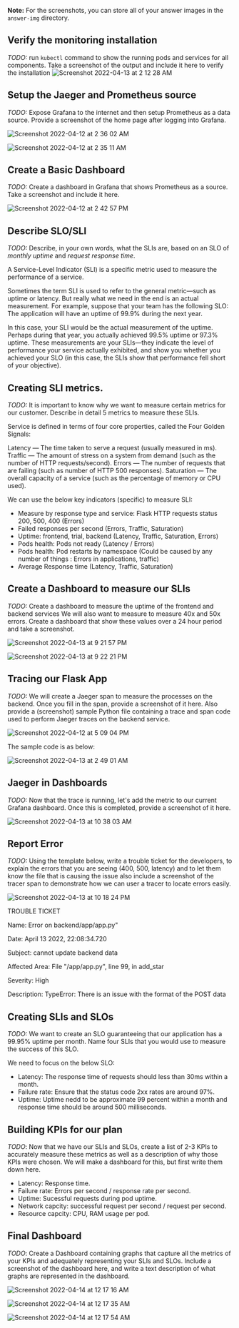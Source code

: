 **Note:** For the screenshots, you can store all of your answer images in the `answer-img` directory.

## Verify the monitoring installation

*TODO:* run `kubectl` command to show the running pods and services for all components. Take a screenshot of the output and include it here to verify the installation
![Screenshot 2022-04-13 at 2 12 28 AM](https://user-images.githubusercontent.com/40661295/163050352-f2aafb39-3b7e-4ce0-8936-bced222f8636.png)


## Setup the Jaeger and Prometheus source
*TODO:* Expose Grafana to the internet and then setup Prometheus as a data source. Provide a screenshot of the home page after logging into Grafana.

![Screenshot 2022-04-12 at 2 36 02 AM](https://user-images.githubusercontent.com/40661295/163050605-6e074bc3-60a7-4643-bf1e-d640f11c096f.png)

![Screenshot 2022-04-12 at 2 35 11 AM](https://user-images.githubusercontent.com/40661295/163050635-f9884a01-824a-4d08-95ed-a1368d706f81.png)


## Create a Basic Dashboard
*TODO:* Create a dashboard in Grafana that shows Prometheus as a source. Take a screenshot and include it here.

![Screenshot 2022-04-12 at 2 42 57 PM](https://user-images.githubusercontent.com/40661295/163052117-4decc806-96e5-450a-b058-bee261520125.png)


## Describe SLO/SLI
*TODO:* Describe, in your own words, what the SLIs are, based on an SLO of *monthly uptime* and *request response time*.

A Service-Level Indicator (SLI) is a specific metric used to measure the performance of a service.

Sometimes the term SLI is used to refer to the general metric—such as uptime or latency. But really what we need in the end is an actual measurement. For example, suppose that your team has the following SLO: The application will have an uptime of 99.9% during the next year.

In this case, your SLI would be the actual measurement of the uptime. Perhaps during that year, you actually achieved 99.5% uptime or 97.3% uptime. These measurements are your SLIs—they indicate the level of performance your service actually exhibited, and show you whether you achieved your SLO (in this case, the SLIs show that performance fell short of your objective).

## Creating SLI metrics.
*TODO:* It is important to know why we want to measure certain metrics for our customer. Describe in detail 5 metrics to measure these SLIs. 

Service is defined in terms of four core properties, called the Four Golden Signals:

Latency — The time taken to serve a request (usually measured in ms).
Traffic — The amount of stress on a system from demand (such as the number of HTTP requests/second).
Errors — The number of requests that are failing (such as number of HTTP 500 responses).
Saturation — The overall capacity of a service (such as the percentage of memory or CPU used).

We can use the below key indicators (specific) to measure SLI:

* Measure by response type and service: Flask HTTP requests status 200, 500, 400 (Errors)
* Failed responses per second (Errors, Traffic, Saturation)
* Uptime: frontend, trial, backend (Latency, Traffic, Saturation, Errors)
* Pods health: Pods not ready (Latency / Errors)
* Pods health: Pod restarts by namespace (Could be caused by any number of things : Errors in applications, traffic)
* Average Response time (Latency, Traffic, Saturation)

## Create a Dashboard to measure our SLIs
*TODO:* Create a dashboard to measure the uptime of the frontend and backend services We will also want to measure to measure 40x and 50x errors. Create a dashboard that show these values over a 24 hour period and take a screenshot.


![Screenshot 2022-04-13 at 9 21 57 PM](https://user-images.githubusercontent.com/40661295/163221385-2af8ec4c-0caf-4a09-849f-144b0e26f492.png)


![Screenshot 2022-04-13 at 9 22 21 PM](https://user-images.githubusercontent.com/40661295/163221662-3d12e790-355f-46e5-bbf9-a05ce36b4de5.png)

## Tracing our Flask App
*TODO:*  We will create a Jaeger span to measure the processes on the backend. Once you fill in the span, provide a screenshot of it here. Also provide a (screenshot) sample Python file containing a trace and span code used to perform Jaeger traces on the backend service.

![Screenshot 2022-04-12 at 5 09 04 PM](https://user-images.githubusercontent.com/40661295/163056227-c613bd99-b79d-485f-bbe0-fae0c03fba77.png)


The sample code is as below:

![Screenshot 2022-04-13 at 2 49 01 AM](https://user-images.githubusercontent.com/40661295/163056521-02420493-7d32-48dc-8281-c20132f4e57e.png)



## Jaeger in Dashboards
*TODO:* Now that the trace is running, let's add the metric to our current Grafana dashboard. Once this is completed, provide a screenshot of it here.

![Screenshot 2022-04-13 at 10 38 03 AM](https://user-images.githubusercontent.com/40661295/163104587-cfe49000-12e0-4dd8-86c2-57fbdbe8ed43.png)


## Report Error
*TODO:* Using the template below, write a trouble ticket for the developers, to explain the errors that you are seeing (400, 500, latency) and to let them know the file that is causing the issue also include a screenshot of the tracer span to demonstrate how we can user a tracer to locate errors easily.

![Screenshot 2022-04-13 at 10 18 24 PM](https://user-images.githubusercontent.com/40661295/163230575-8d1d031f-bc6c-4242-bb85-46e8138b7382.png)


TROUBLE TICKET

Name: Error on backend/app/app.py"

Date: April 13 2022, 22:08:34.720

Subject: cannot update backend data 

Affected Area:   File "/app/app.py", line 99, in add_star

Severity: High

Description: TypeError: There is an issue with the format of the POST data


## Creating SLIs and SLOs
*TODO:* We want to create an SLO guaranteeing that our application has a 99.95% uptime per month. Name four SLIs that you would use to measure the success of this SLO.

We need to focus on the below SLO:

* Latency: The response time of requests should less than 30ms within a month.
* Failure rate: Ensure that the status code 2xx rates are around 97%.
* Uptime: Uptime nedd to be approximate 99 percent within a month and response time should be around 500 milliseconds.

## Building KPIs for our plan
*TODO*: Now that we have our SLIs and SLOs, create a list of 2-3 KPIs to accurately measure these metrics as well as a description of why those KPIs were chosen. We will make a dashboard for this, but first write them down here.

* Latency: Response time.
* Failure rate: Errors per second / response rate per second.
* Uptime: Sucessful requests during pod uptime.
* Network capcity: successful request per second / request per second.
* Resource capcity: CPU, RAM usage per pod.

## Final Dashboard
*TODO*: Create a Dashboard containing graphs that capture all the metrics of your KPIs and adequately representing your SLIs and SLOs. Include a screenshot of the dashboard here, and write a text description of what graphs are represented in the dashboard.  

![Screenshot 2022-04-14 at 12 17 16 AM](https://user-images.githubusercontent.com/40661295/163249508-c7e49923-de9b-481a-a722-0d7ebf150717.png)

![Screenshot 2022-04-14 at 12 17 35 AM](https://user-images.githubusercontent.com/40661295/163249521-ee00e168-24c2-481f-8cb8-aa29a8d373fd.png)


![Screenshot 2022-04-14 at 12 17 54 AM](https://user-images.githubusercontent.com/40661295/163249551-6d5d11da-cf6a-4085-bd4e-410e585d2b82.png)

